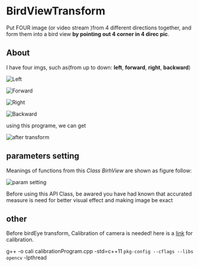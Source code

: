 # BirdViewTransform
Put FOUR image (or video stream )from 4 different directions together, and form them into a bird view **by pointing out 4 corner in 4 direc pic**. 

## About

I have four imgs, such as(from up to down: **left**, **forward**, **right**, **backward**)

![Left](img/0.png)

![Forward](img/1.png)

![Right](img/2.png)

![Backward](img/3.png)

using this programe, we can get

![after transform](img/ok.png)

## parameters setting
Meanings of functions from this *Class BirhView* are shown as figure follow:

![param setting](img/ParamSetting.png)

Before using this API Class, be awared you have had known that accurated measure is need for better visual effect and making image be exact

## other

Before birdEye transform, Calibration of camera is needed! here is a [link](http://tanzby.cn/2017/08/01/%E5%9F%BA%E4%BA%8EopenCV%E7%9A%84%E7%9B%B8%E6%9C%BA%E6%A0%A1%E6%AD%A3%E7%A8%8B%E5%BA%8F/) for calibration. 



g++  -o cali calibrationProgram.cpp  -std=c++11  `pkg-config --cflags --libs opencv` -lpthread
